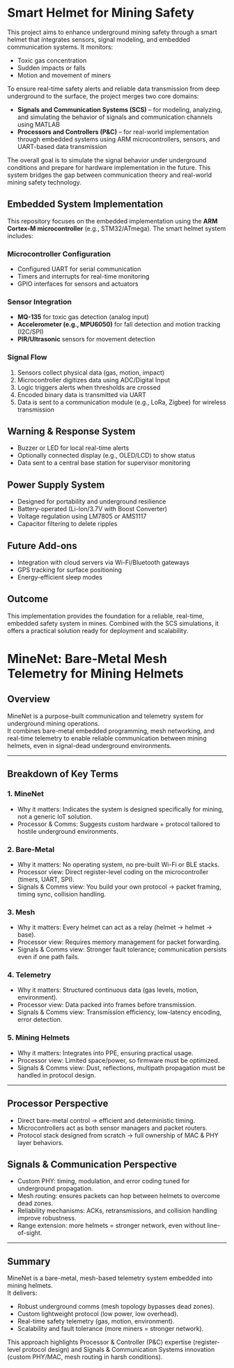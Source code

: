 # Smart Helmet for Mining Safety 

This project aims to enhance underground mining safety through a smart helmet that integrates sensors, signal modeling, and embedded communication systems. It monitors:

- Toxic gas concentration  
- Sudden impacts or falls  
- Motion and movement of miners

To ensure real-time safety alerts and reliable data transmission from deep underground to the surface, the project merges two core domains:

- **Signals and Communication Systems (SCS)** – for modeling, analyzing, and simulating the behavior of signals and communication channels using MATLAB
- **Processors and Controllers (P&C)** – for real-world implementation through embedded systems using ARM microcontrollers, sensors, and UART-based data transmission

The overall goal is to simulate the signal behavior under underground conditions and prepare for hardware implementation in the future. This system bridges the gap between communication theory and real-world mining safety technology.

## Embedded System Implementation
This repository focuses on the embedded implementation using the **ARM Cortex-M microcontroller** (e.g., STM32/ATmega). The smart helmet system includes:

### Microcontroller Configuration
- Configured UART for serial communication
- Timers and interrupts for real-time monitoring
- GPIO interfaces for sensors and actuators

### Sensor Integration
- **MQ-135** for toxic gas detection (analog input)
- **Accelerometer (e.g., MPU6050)** for fall detection and motion tracking (I2C/SPI)
- **PIR/Ultrasonic** sensors for movement detection

### Signal Flow
1. Sensors collect physical data (gas, motion, impact)
2. Microcontroller digitizes data using ADC/Digital Input
3. Logic triggers alerts when thresholds are crossed
4. Encoded binary data is transmitted via UART
5. Data is sent to a communication module (e.g., LoRa, Zigbee) for wireless transmission

## Warning & Response System
- Buzzer or LED for local real-time alerts
- Optionally connected display (e.g., OLED/LCD) to show status
- Data sent to a central base station for supervisor monitoring

## Power Supply System
- Designed for portability and underground resilience
- Battery-operated (Li-Ion/3.7V with Boost Converter)
- Voltage regulation using LM7805 or AMS1117
- Capacitor filtering to delete ripples

## Future Add-ons
- Integration  with cloud servers via Wi-Fi/Bluetooth gateways
- GPS tracking for surface positioning
- Energy-efficient sleep modes

## Outcome
This implementation provides the foundation for a reliable, real-time, embedded safety system in mines. Combined with the SCS simulations, it offers a practical solution ready for deployment and scalability.

# MineNet: Bare-Metal Mesh Telemetry for Mining Helmets

## Overview
MineNet is a purpose-built communication and telemetry system for underground mining operations.  
It combines bare-metal embedded programming, mesh networking, and real-time telemetry to enable reliable communication between mining helmets, even in signal-dead underground environments.

---

## Breakdown of Key Terms

### 1. MineNet
- Why it matters: Indicates the system is designed specifically for mining, not a generic IoT solution.  
- Processor & Comms: Suggests custom hardware + protocol tailored to hostile underground environments.

### 2. Bare-Metal
- Why it matters: No operating system, no pre-built Wi-Fi or BLE stacks.  
- Processor view: Direct register-level coding on the microcontroller (timers, UART, SPI).  
- Signals & Comms view: You build your own protocol → packet framing, timing sync, collision handling.

### 3. Mesh
- Why it matters: Every helmet can act as a relay (helmet → helmet → base).  
- Processor view: Requires memory management for packet forwarding.  
- Signals & Comms view: Stronger fault tolerance; communication persists even if one path fails.

### 4. Telemetry
- Why it matters: Structured continuous data (gas levels, motion, environment).  
- Processor view: Data packed into frames before transmission.  
- Signals & Comms view: Transmission efficiency, low-latency encoding, error detection.

### 5. Mining Helmets
- Why it matters: Integrates into PPE, ensuring practical usage.  
- Processor view: Limited space/power, so firmware must be optimized.  
- Signals & Comms view: Dust, reflections, multipath propagation must be handled in protocol design.

---

## Processor Perspective
- Direct bare-metal control → efficient and deterministic timing.
- Microcontrollers act as both sensor managers and packet routers.
- Protocol stack designed from scratch → full ownership of MAC & PHY layer behaviors.

## Signals & Communication Perspective
- Custom PHY: timing, modulation, and error coding tuned for underground propagation.  
- Mesh routing: ensures packets can hop between helmets to overcome dead zones.  
- Reliability mechanisms: ACKs, retransmissions, and collision handling improve robustness.  
- Range extension: more helmets = stronger network, even without line-of-sight.

---

## Summary
MineNet is a bare-metal, mesh-based telemetry system embedded into mining helmets.  
It delivers:
- Robust underground comms (mesh topology bypasses dead zones).  
- Custom lightweight protocol (low power, low overhead).  
- Real-time safety telemetry (gas, motion, environment).  
- Scalability and fault tolerance (more miners = stronger network).  

This approach highlights Processor & Controller (P&C) expertise (register-level protocol design) and Signals & Communication Systems innovation (custom PHY/MAC, mesh routing in harsh conditions).

